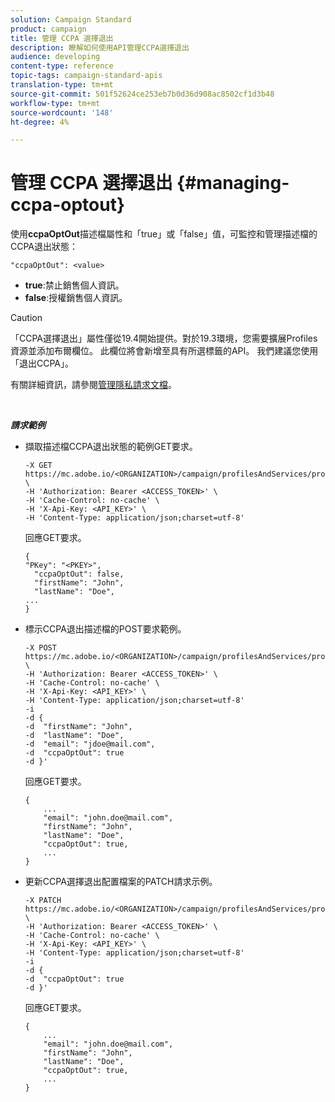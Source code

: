 ```yaml
---
solution: Campaign Standard
product: campaign
title: 管理 CCPA 選擇退出
description: 瞭解如何使用API管理CCPA選擇退出
audience: developing
content-type: reference
topic-tags: campaign-standard-apis
translation-type: tm+mt
source-git-commit: 501f52624ce253eb7b0d36d908ac8502cf1d3b48
workflow-type: tm+mt
source-wordcount: '148'
ht-degree: 4%

---
```



# 管理 CCPA 選擇退出 {#managing-ccpa-optout}

使用&#x200B;**ccpaOptOut**&#x200B;描述檔屬性和「true」或「false」值，可監控和管理描述檔的CCPA退出狀態：

`"ccpaOptOut": <value>`

* **true**:禁止銷售個人資訊。
* **false**:授權銷售個人資訊。

>[!CAUTION]
>
>「CCPA選擇退出」屬性僅從19.4開始提供。對於19.3環境，您需要擴展Profiles資源並添加布爾欄位。 此欄位將會新增至具有所選標籤的API。 我們建議您使用「退出CCPA」。
>
>有關詳細資訊，請參閱[管理隱私請求文檔](../../start/using/privacy-requests.md#sale-of-personal-information-ccpa)。

<br/>

***請求範例***

* 擷取描述檔CCPA退出狀態的範例GET要求。

   ```
   -X GET https://mc.adobe.io/<ORGANIZATION>/campaign/profilesAndServices/profile/<PKEY> \
   -H 'Authorization: Bearer <ACCESS_TOKEN>' \
   -H 'Cache-Control: no-cache' \
   -H 'X-Api-Key: <API_KEY>' \
   -H 'Content-Type: application/json;charset=utf-8'
   ```

   回應GET要求。

   ```
   {
   "PKey": "<PKEY>",
     "ccpaOptOut": false,
     "firstName": "John",
     "lastName": "Doe",
   ...
   }
   ```

* 標示CCPA退出描述檔的POST要求範例。

   ```
   -X POST https://mc.adobe.io/<ORGANIZATION>/campaign/profilesAndServices/profile/ \
   -H 'Authorization: Bearer <ACCESS_TOKEN>' \
   -H 'Cache-Control: no-cache' \
   -H 'X-Api-Key: <API_KEY>' \
   -H 'Content-Type: application/json;charset=utf-8'
   -i
   -d {
   -d  "firstName": "John",
   -d  "lastName": "Doe",
   -d  "email": "jdoe@mail.com",
   -d  "ccpaOptOut": true
   -d }'
   ```

   回應GET要求。

   ```
   {
       ...
       "email": "john.doe@mail.com",
       "firstName": "John",
       "lastName": "Doe",
       "ccpaOptOut": true,
       ...
   }
   ```

* 更新CCPA選擇退出配置檔案的PATCH請求示例。

   ```
   -X PATCH https://mc.adobe.io/<ORGANIZATION>/campaign/profilesAndServices/profile/<PKEY> \
   -H 'Authorization: Bearer <ACCESS_TOKEN>' \
   -H 'Cache-Control: no-cache' \
   -H 'X-Api-Key: <API_KEY>' \
   -H 'Content-Type: application/json;charset=utf-8'
   -i
   -d {
   -d  "ccpaOptOut": true
   -d }'
   ```

   回應GET要求。

   ```
   {
       ...
       "email": "john.doe@mail.com",
       "firstName": "John",
       "lastName": "Doe",
       "ccpaOptOut": true,
       ...
   }
   ```
